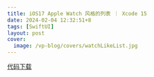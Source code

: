 ```yaml
---
title: iOS17 Apple Watch 风格的列表 ｜ Xcode 15
date: 2024-02-04 12:32:51+8
tags: [SwiftUI]
layout: post
cover:
  image: /vp-blog/covers/watchLikeList.jpg
---
```



<script setup>
import CodeSandbox from 'src/components/InDoc/CodeSandbox.vue'
</script>

<CodeSandbox src="https://player.bilibili.com/player.html?aid=1900022076&bvid=BV1ym411X762&cid=1429607977&p=1"></CodeSandbox>

[代码下载](https://github.com/shenxiang11/WatchLikeList)

